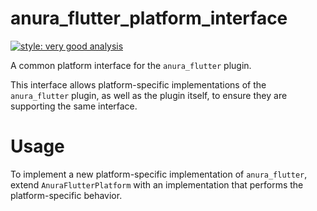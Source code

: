 # anura_flutter_platform_interface

[![style: very good analysis][very_good_analysis_badge]][very_good_analysis_link]

A common platform interface for the `anura_flutter` plugin.

This interface allows platform-specific implementations of the `anura_flutter` plugin, as well as the plugin itself, to ensure they are supporting the same interface.

# Usage

To implement a new platform-specific implementation of `anura_flutter`, extend `AnuraFlutterPlatform` with an implementation that performs the platform-specific behavior.

[very_good_analysis_badge]: https://img.shields.io/badge/style-very_good_analysis-B22C89.svg
[very_good_analysis_link]: https://pub.dev/packages/very_good_analysis